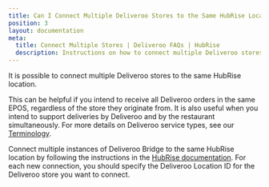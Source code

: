 ```yaml
---
title: Can I Connect Multiple Deliveroo Stores to the Same HubRise Location?
position: 3
layout: documentation
meta:
  title: Connect Multiple Stores | Deliveroo FAQs | HubRise
  description: Instructions on how to connect multiple Deliveroo stores with the same HubRise location to receive all orders in connected apps, including your EPOS.
---
```


It is possible to connect multiple Deliveroo stores to the same HubRise location.

This can be helpful if you intend to receive all Deliveroo orders in the same EPOS, regardless of the store they originate from.
It is also useful when you intend to support deliveries by Deliveroo and by the restaurant simultaneously. For more details on Deliveroo service types, see our [Terminology](/apps/deliveroo/terminology#service-types).

Connect multiple instances of Deliveroo Bridge to the same HubRise location by following the instructions in the [HubRise documentation](/docs/faqs/connect-multiple-instances-same-app/). For each new connection, you should specify the Deliveroo Location ID for the Deliveroo store you want to connect.

